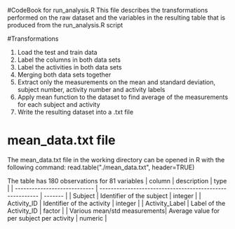 #CodeBook for run_analysis.R
This file describes the transformations performed on the raw dataset and the variables in the resulting table that is produced 
from the run_analysis.R script

#Transformations 
1. Load the test and train data 
2. Label the columns in both data sets
3. Label the activities in both data sets
4. Merging both data sets together
5. Extract only the measurements on the mean and standard deviation, subject number, activity number and activity labels
6. Apply mean function to the dataset to find average of the measurements for each subject and activity
7. Write the resulting dataset into a .txt file

# mean_data.txt file
The mean_data.txt file in the working directory can be opened in R with the following command:
read.table("./mean_data.txt", header=TRUE)

The table has 180 observations for 81 variables
| column                       | description                                              | type    |
| ---------------------------- | -------------------------------------------------------- | ------- |
| Subject                      | Identifier of the subject                                | integer |
| Activity_ID                  | Identifier of the activity                               | integer |
| Activity_Label               | Label of the Activity_ID                                 | factor  |
| Various mean/std measurements| Average value for per subject per activity               | numeric |


